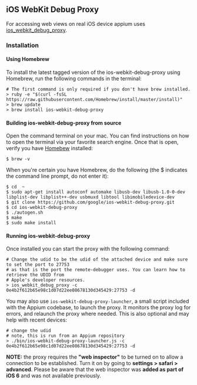 ## iOS WebKit Debug Proxy

For accessing web views on real iOS device appium uses [ios_webkit_debug_proxy](https://github.com/google/ios-webkit-debug-proxy).

### Installation

#### Using Homebrew

To install the latest tagged version of the ios-webkit-debug-proxy using
Homebrew, run the following commands in the terminal:

 ``` center
 # The first command is only required if you don't have brew installed.
 > ruby -e "$(curl -fsSL https://raw.githubusercontent.com/Homebrew/install/master/install)"
 > brew update
 > brew install ios-webkit-debug-proxy
 ```

#### Building ios-webkit-debug-proxy from source

Open the command terminal on your mac. You can find instructions on how to open the
terminal via your favorite search engine. Once that is open, verify you have
[Homebew](http://brew.sh/) installed:

```shell
$ brew -v
```

When you're certain you have Homebrew, do the following (the $ indicates the command
line prompt, do not enter it):

```shell
$ cd  ~
$ sudo apt-get install autoconf automake libusb-dev libusb-1.0-0-dev libplist-dev libplist++-dev usbmuxd libtool libimobiledevice-dev
$ git clone https://github.com/google/ios-webkit-debug-proxy.git
$ cd ios-webkit-debug-proxy
$ ./autogen.sh
$ make
$ sudo make install
```

#### Running ios-webkit-debug-proxy

Once installed you can start the proxy with the following command:

``` center
# Change the udid to be the udid of the attached device and make sure to set the port to 27753
# as that is the port the remote-debugger uses. You can learn how to retrieve the UDID from
# Apple's developer resources.
> ios_webkit_debug_proxy -c 0e4b2f612b65e98c1d07d22ee08678130d345429:27753 -d
```

You may also use `ios-webkit-debug-proxy-launcher`, a small script included with the Appium codebase, to launch the
proxy. It monitors the proxy log for errors, and relaunch the proxy
where needed. This is also optional and may help with recent devices:

``` center
# change the udid
# note, this is run from an Appium repository
> ./bin/ios-webkit-debug-proxy-launcher.js -c 0e4b2f612b65e98c1d07d22ee08678130d345429:27753 -d
```

**NOTE:** the proxy requires the **"web inspector"** to be turned on to
allow a connection to be established. Turn it on by going to **settings >
safari > advanced**. Please be aware that the web inspector was **added as
part of iOS 6** and was not available previously.
